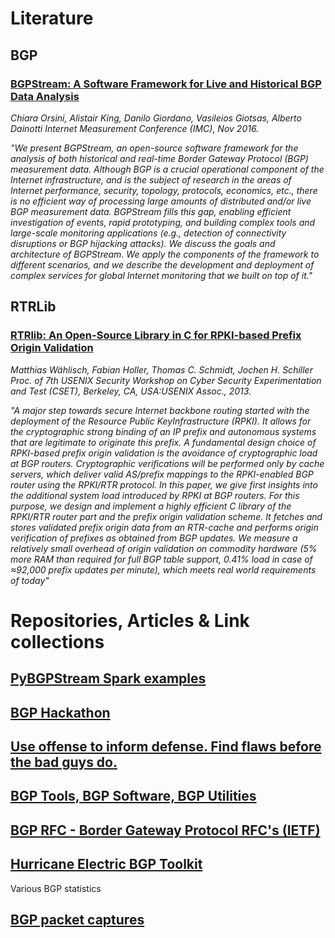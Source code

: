# Literature

## BGP

### [BGPStream: A Software Framework for Live and Historical BGP Data Analysis](http://bgpstream.caida.org/bundles/caidabgpstreamwebhomepage/pubs/bgpstream.pdf)
*Chiara Orsini, Alistair King, Danilo Giordano, Vasileios Giotsas, Alberto Dainotti
Internet Measurement Conference (IMC), Nov 2016.*
 
*"We present BGPStream, an open-source software framework for the analysis of both historical and real-time Border Gateway Protocol (BGP) measurement data. Although BGP is a crucial operational component of the Internet infrastructure, and is the subject of research in the areas of Internet performance, security, topology, protocols, economics, etc., there is no efficient way of processing large amounts of distributed and/or live BGP measurement data. BGPStream fills this gap, enabling efficient investigation of events, rapid prototyping, and building complex tools and large-scale monitoring applications (e.g., detection of connectivity disruptions or BGP hijacking attacks). We discuss the goals and architecture of BGPStream. We apply the components of the framework to different scenarios, and we describe the development and deployment of complex services for global Internet monitoring that we built on top of it."*

## RTRLib

### [RTRlib: An Open-Source Library in C for RPKI-based Prefix Origin Validation](http://page.mi.fu-berlin.de/waehl/papers/whss-roslr-13.pdf)
*Matthias Wählisch, Fabian Holler, Thomas C. Schmidt, Jochen H. Schiller
Proc. of 7th USENIX Security Workshop on Cyber Security Experimentation and Test (CSET), Berkeley, CA, USA:USENIX Assoc., 2013.*

*"A major step towards secure Internet backbone routing started with the deployment of the Resource Public KeyInfrastructure (RPKI). It allows for the cryptographic strong binding of an IP prefix and autonomous systems that are legitimate to originate this prefix. A fundamental design choice of RPKI-based prefix origin validation is the avoidance of cryptographic load at BGP routers. Cryptographic verifications will be performed only by cache servers, which deliver valid AS/prefix mappings to the RPKI-enabled BGP router using the RPKI/RTR protocol.
In this paper, we give first insights into the additional system load introduced by RPKI at BGP routers. For this purpose, we design and implement a highly efficient C library of the RPKI/RTR router part and the prefix origin validation scheme. It fetches and stores validated prefix origin data from an RTR-cache and performs origin verification of prefixes as obtained from BGP updates. We measure a relatively small overhead of origin validation on commodity hardware (5% more RAM than required for full BGP table support, 0.41% load in case of ≈92,000 prefix updates per minute), which meets real world requirements of today"*

# Repositories, Articles & Link collections

## [PyBGPStream Spark examples](https://github.com/CAIDA/pybgpstream-spark-examples)
## [BGP Hackathon](https://github.com/CAIDA/bgp-hackathon)
## [Use offense to inform defense. Find flaws before the bad guys do.](https://pen-testing.sans.org/resources/papers/gcih/bgp-hijinks-hijacks-incident-response-backbone-enemy-123924)
## [BGP Tools, BGP Software, BGP Utilities](http://www.bgp4.as/tools)
## [BGP RFC - Border Gateway Protocol RFC's (IETF)](http://www.bgp4.as/rfc)
## [Hurricane Electric BGP Toolkit](http://bgp.he.net)
Various BGP statistics
## [BGP packet captures](http://packetlife.net/captures/protocol/bgp/)
